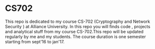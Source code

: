 # CS702
This repo is  dedicated to my course CS-702 (Cryptography and Network Security ) at Alliance University.
In this repo you will finds code , projects and analytical stuff from my course CS-702.This repo will be updated regularly by me and my students.
The course duration is one semester starting from sept'16 to jan'17.
